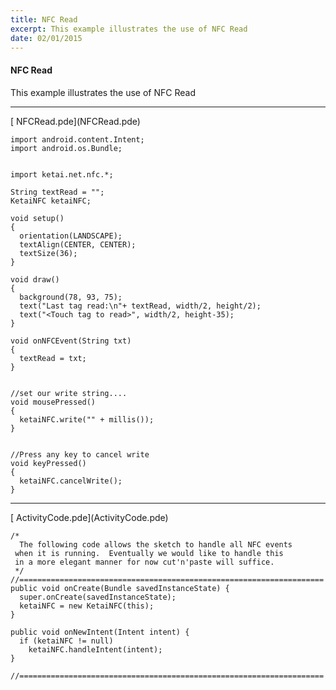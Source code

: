 ```yaml
---
title: NFC Read
excerpt: This example illustrates the use of NFC Read
date: 02/01/2015
---
```

#### NFC Read
This example illustrates the use of NFC Read


---
<div class="link">[<i class="fa fa-download fa-lg"></i> NFCRead.pde](NFCRead.pde)</div>

    import android.content.Intent;
    import android.os.Bundle;

     
    import ketai.net.nfc.*;

    String textRead = "";
    KetaiNFC ketaiNFC;

    void setup()
    {   
      orientation(LANDSCAPE);
      textAlign(CENTER, CENTER);
      textSize(36);
    }

    void draw()
    {
      background(78, 93, 75);
      text("Last tag read:\n"+ textRead, width/2, height/2);
      text("<Touch tag to read>", width/2, height-35);
    }

    void onNFCEvent(String txt)
    {
      textRead = txt;
    }


    //set our write string....
    void mousePressed()
    {
      ketaiNFC.write("" + millis());
    }


    //Press any key to cancel write
    void keyPressed()
    {
      ketaiNFC.cancelWrite();
    }
---
<div class="link">[<i class="fa fa-download fa-lg"></i> ActivityCode.pde](ActivityCode.pde)</div>

    /*
      The following code allows the sketch to handle all NFC events
     when it is running.  Eventually we would like to handle this
     in a more elegant manner for now cut'n'paste will suffice.  
     */
    //====================================================================
    public void onCreate(Bundle savedInstanceState) { 
      super.onCreate(savedInstanceState);
      ketaiNFC = new KetaiNFC(this);
    }

    public void onNewIntent(Intent intent) { 
      if (ketaiNFC != null)
        ketaiNFC.handleIntent(intent);
    }

    //====================================================================

<!-- * **Screenshot** -->
 